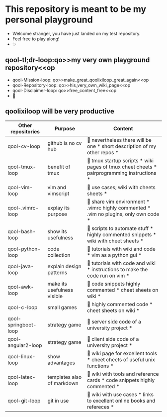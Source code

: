# This repository is meant to be my personal playground
* Welcome stranger, you have just landed on my test repository. 
* Feel free to play along! 
* :sparkles:

## qool-tl;dr-loop:qo>>my very own playground repository<<op
* qool-Mission-loop: qo>>make_great_qoolixiloop_great_again<<op
* qool-Repository-loop: qo>>his_very_own_wiki_page<<op
* qool-Disclaimer-loop: qo>>free_content_free<<op
* :revolving_hearts:

## qoolixiloop will be very productive

Other repositories | Purpose | Content |
--------------------- | ------------------------------------- | ----------------------------------------------------------- |
qool-cv-loop | github is no cv hub | :gem: nevertheless there will be one * short description of my other repos *
qool-tmux-loop | benefit of tmux  | :gem: tmux startup scripts * wiki pages of tmux cheet cheets * pairprogramming instructions * 
qool-vim-loop | vim and vimscript  | :gem: use cases; wiki with cheets sheets *
qool-.vimrc-loop | explay its purpose | :gem: share vim environment * .vimrc highly commented * .vim no plugins, only own code *
qool-bash-loop | show its usefulness | :gem: scripts to automate stuff * highly commented snippets * wiki with cheet sheets *
qool-python-loop | code collection | :gem: tutorials with wiki and code * vim as a python gui *
qool-java-loop | explain design patterns | :gem: tutorials with code and wiki * instructions to make the code run on vim *
qool-awk-loop | make its usefulness visible | :gem: code snippets highly commented * cheet sheets on wiki *
qool-c-loop | small games | :gem: highly commented code * cheet sheets on wiki *
qool-springboot-loop | strategy game | :gem: server side code of a university project *
qool-angular2-loop | strategy game | :gem: client side code of a university project *
qool-linux-loop | show advantages | :gem: wiki page for excellent tools * cheet cheets of useful unix functions *
qool-latex-loop | templates also of markdown | :gem: wiki with tools and reference cards * code snippets highly commented *
qool-git-loop | git in use | :gem: wiki with use cases * links to excellent online books and refereces *

